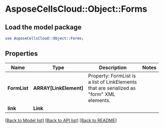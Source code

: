 # AsposeCellsCloud::Object::Forms 

## Load the model package
```perl
use AsposeCellsCloud::Object::Forms;
```

## Properties
Name | Type | Description | Notes
------------ | ------------- | ------------- | -------------
**FormList** | **ARRAY[LinkElement]** | Property: FormList is a list of LinkElements that are serialized as "form" XML elements. |
**link** | **Link** |  |  

[[Back to Model list]](../README.md#documentation-for-models) [[Back to API list]](../README.md#documentation-for-api-endpoints) [[Back to README]](../README.md)

